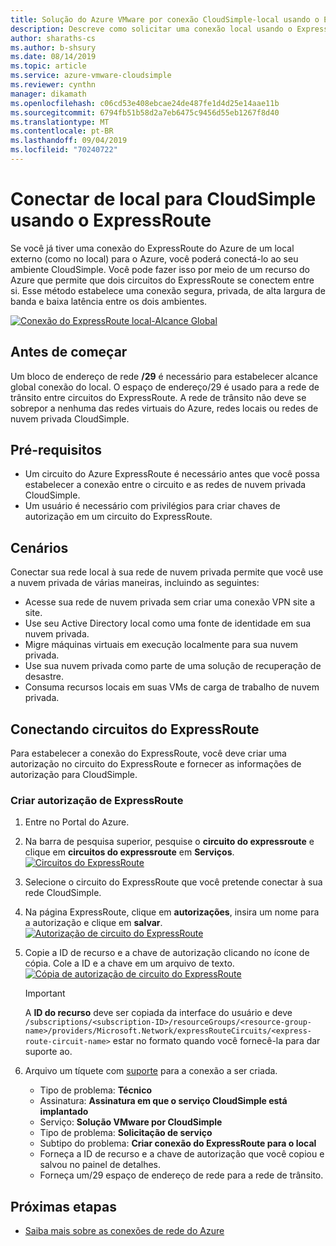 ```yaml
---
title: Solução do Azure VMware por conexão CloudSimple-local usando o ExpressRoute
description: Descreve como solicitar uma conexão local usando o ExpressRoute da rede CloudSimple Region
author: sharaths-cs
ms.author: b-shsury
ms.date: 08/14/2019
ms.topic: article
ms.service: azure-vmware-cloudsimple
ms.reviewer: cynthn
manager: dikamath
ms.openlocfilehash: c06cd53e408ebcae24de487fe1d4d25e14aae11b
ms.sourcegitcommit: 6794fb51b58d2a7eb6475c9456d55eb1267f8d40
ms.translationtype: MT
ms.contentlocale: pt-BR
ms.lasthandoff: 09/04/2019
ms.locfileid: "70240722"
---
```

# <a name="connect-from-on-premises-to-cloudsimple-using-expressroute"></a>Conectar de local para CloudSimple usando o ExpressRoute

Se você já tiver uma conexão do ExpressRoute do Azure de um local externo (como no local) para o Azure, você poderá conectá-lo ao seu ambiente CloudSimple. Você pode fazer isso por meio de um recurso do Azure que permite que dois circuitos do ExpressRoute se conectem entre si. Esse método estabelece uma conexão segura, privada, de alta largura de banda e baixa latência entre os dois ambientes.

[![Conexão do ExpressRoute local-Alcance Global](media/cloudsimple-global-reach-connection.png)](media/cloudsimple-global-reach-connection.png)

## <a name="before-you-begin"></a>Antes de começar

Um bloco de endereço de rede **/29** é necessário para estabelecer alcance global conexão do local.  O espaço de endereço/29 é usado para a rede de trânsito entre circuitos do ExpressRoute.  A rede de trânsito não deve se sobrepor a nenhuma das redes virtuais do Azure, redes locais ou redes de nuvem privada CloudSimple.

## <a name="prerequisites"></a>Pré-requisitos

* Um circuito do Azure ExpressRoute é necessário antes que você possa estabelecer a conexão entre o circuito e as redes de nuvem privada CloudSimple.
* Um usuário é necessário com privilégios para criar chaves de autorização em um circuito do ExpressRoute.

## <a name="scenarios"></a>Cenários

Conectar sua rede local à sua rede de nuvem privada permite que você use a nuvem privada de várias maneiras, incluindo as seguintes:

* Acesse sua rede de nuvem privada sem criar uma conexão VPN site a site.
* Use seu Active Directory local como uma fonte de identidade em sua nuvem privada.
* Migre máquinas virtuais em execução localmente para sua nuvem privada.
* Use sua nuvem privada como parte de uma solução de recuperação de desastre.
* Consuma recursos locais em suas VMs de carga de trabalho de nuvem privada.

## <a name="connecting-expressroute-circuits"></a>Conectando circuitos do ExpressRoute

Para estabelecer a conexão do ExpressRoute, você deve criar uma autorização no circuito do ExpressRoute e fornecer as informações de autorização para CloudSimple.

### <a name="create-expressroute-authorization"></a>Criar autorização de ExpressRoute

1. Entre no Portal do Azure.

2. Na barra de pesquisa superior, pesquise o **circuito do expressroute** e clique em **circuitos do expressroute** em **Serviços**.
    [![Circuitos do ExpressRoute](media/azure-expressroute-transit-search.png)](media/azure-expressroute-transit-search.png)

3. Selecione o circuito do ExpressRoute que você pretende conectar à sua rede CloudSimple.

4. Na página ExpressRoute, clique em **autorizações**, insira um nome para a autorização e clique em **salvar**.
    [![Autorização de circuito do ExpressRoute](media/azure-expressroute-transit-authorizations.png)](media/azure-expressroute-transit-authorizations.png)

5. Copie a ID de recurso e a chave de autorização clicando no ícone de cópia. Cole a ID e a chave em um arquivo de texto.
    [![Cópia de autorização de circuito do ExpressRoute](media/azure-expressroute-transit-authorization-copy.png)](media/azure-expressroute-transit-authorization-copy.png)

    > [!IMPORTANT]
    > A **ID do recurso** deve ser copiada da interface do usuário e deve ```/subscriptions/<subscription-ID>/resourceGroups/<resource-group-name>/providers/Microsoft.Network/expressRouteCircuits/<express-route-circuit-name>``` estar no formato quando você fornecê-la para dar suporte ao.

6. Arquivo um tíquete com <a href="https://portal.azure.com/#blade/Microsoft_Azure_Support/HelpAndSupportBlade/newsupportrequest" target="_blank">suporte</a> para a conexão a ser criada.
    * Tipo de problema: **Técnico**
    * Assinatura: **Assinatura em que o serviço CloudSimple está implantado**
    * Serviço: **Solução VMware por CloudSimple**
    * Tipo de problema: **Solicitação de serviço**
    * Subtipo do problema: **Criar conexão do ExpressRoute para o local**
    * Forneça a ID de recurso e a chave de autorização que você copiou e salvou no painel de detalhes.
    * Forneça um/29 espaço de endereço de rede para a rede de trânsito.

## <a name="next-steps"></a>Próximas etapas

* [Saiba mais sobre as conexões de rede do Azure](cloudsimple-azure-network-connection.md)  
